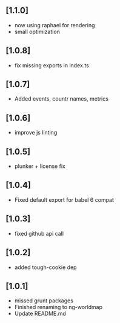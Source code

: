 ## [1.1.0]
- now using raphael for rendering
- small optimization

## [1.0.8]
- fix missing exports in index.ts

## [1.0.7]
- Added events, countr names, metrics

## [1.0.6]
- improve js linting

## [1.0.5]
- plunker + license fix

## [1.0.4]
- Fixed default export for babel 6 compat

## [1.0.3]
- fixed github api call

## [1.0.2]
- added tough-cookie dep

## [1.0.1]
- missed grunt packages
- Finished renaming to ng-worldmap
- Update README.md
